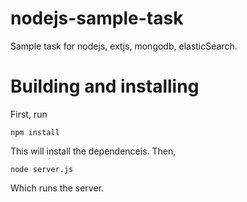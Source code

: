 nodejs-sample-task
==================

Sample task for nodejs, extjs, mongodb, elasticSearch.

Building and installing
==================

First, run

`npm install`

This will install the dependenceis. Then,

`node server.js`

Which runs the server.